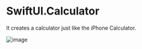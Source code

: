 # SwiftUI.Calculator

It creates a calculator just like the iPhone Calculator.

![image](https://user-images.githubusercontent.com/15805568/145699022-070fdd00-b505-40e9-8fce-f8a1cddab5df.png)
